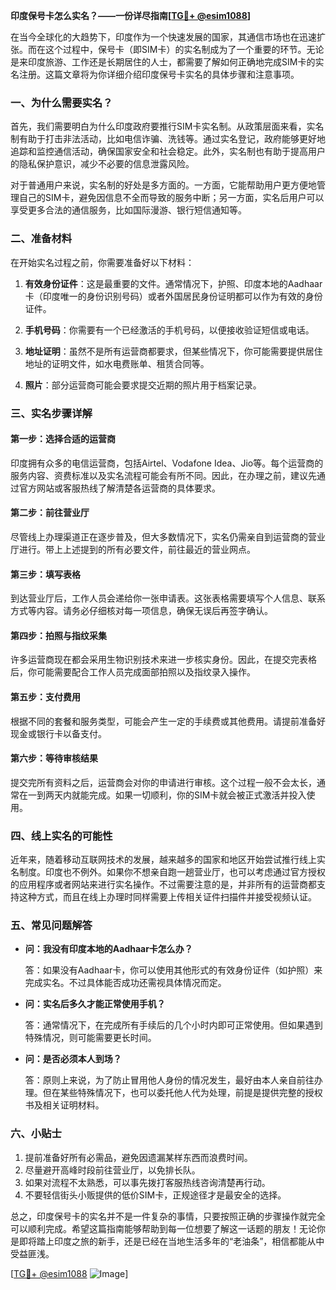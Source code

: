 **印度保号卡怎么实名？——一份详尽指南[[TG💪+ @esim1088](https://t.me/s/esim1088)]**

在当今全球化的大趋势下，印度作为一个快速发展的国家，其通信市场也在迅速扩张。而在这个过程中，保号卡（即SIM卡）的实名制成为了一个重要的环节。无论是来印度旅游、工作还是长期居住的人士，都需要了解如何正确地完成SIM卡的实名注册。这篇文章将为你详细介绍印度保号卡实名的具体步骤和注意事项。

### 一、为什么需要实名？

首先，我们需要明白为什么印度政府要推行SIM卡实名制。从政策层面来看，实名制有助于打击非法活动，比如电信诈骗、洗钱等。通过实名登记，政府能够更好地追踪和监控通信活动，确保国家安全和社会稳定。此外，实名制也有助于提高用户的隐私保护意识，减少不必要的信息泄露风险。

对于普通用户来说，实名制的好处是多方面的。一方面，它能帮助用户更方便地管理自己的SIM卡，避免因信息不全而导致的服务中断；另一方面，实名后用户可以享受更多合法的通信服务，比如国际漫游、银行短信通知等。

### 二、准备材料

在开始实名过程之前，你需要准备好以下材料：

1. **有效身份证件**：这是最重要的文件。通常情况下，护照、印度本地的Aadhaar卡（印度唯一的身份识别号码）或者外国居民身份证明都可以作为有效的身份证件。
   
2. **手机号码**：你需要有一个已经激活的手机号码，以便接收验证短信或电话。

3. **地址证明**：虽然不是所有运营商都要求，但某些情况下，你可能需要提供居住地址的证明文件，如水电费账单、租赁合同等。

4. **照片**：部分运营商可能会要求提交近期的照片用于档案记录。

### 三、实名步骤详解

#### 第一步：选择合适的运营商

印度拥有众多的电信运营商，包括Airtel、Vodafone Idea、Jio等。每个运营商的服务内容、资费标准以及实名流程可能会有所不同。因此，在办理之前，建议先通过官方网站或客服热线了解清楚各运营商的具体要求。

#### 第二步：前往营业厅

尽管线上办理渠道正在逐步普及，但大多数情况下，实名仍需亲自到运营商的营业厅进行。带上上述提到的所有必要文件，前往最近的营业网点。

#### 第三步：填写表格

到达营业厅后，工作人员会递给你一张申请表。这张表格需要填写个人信息、联系方式等内容。请务必仔细核对每一项信息，确保无误后再签字确认。

#### 第四步：拍照与指纹采集

许多运营商现在都会采用生物识别技术来进一步核实身份。因此，在提交完表格后，你可能需要配合工作人员完成面部拍照以及指纹录入操作。

#### 第五步：支付费用

根据不同的套餐和服务类型，可能会产生一定的手续费或其他费用。请提前准备好现金或银行卡以备支付。

#### 第六步：等待审核结果

提交完所有资料之后，运营商会对你的申请进行审核。这个过程一般不会太长，通常在一到两天内就能完成。如果一切顺利，你的SIM卡就会被正式激活并投入使用。

### 四、线上实名的可能性

近年来，随着移动互联网技术的发展，越来越多的国家和地区开始尝试推行线上实名制度。印度也不例外。如果你不想亲自跑一趟营业厅，也可以考虑通过官方授权的应用程序或者网站来进行实名操作。不过需要注意的是，并非所有的运营商都支持这种方式，而且在线上办理时同样需要上传相关证件扫描件并接受视频认证。

### 五、常见问题解答

- **问：我没有印度本地的Aadhaar卡怎么办？**
  
  答：如果没有Aadhaar卡，你可以使用其他形式的有效身份证件（如护照）来完成实名。不过具体能否成功还需视具体情况而定。

- **问：实名后多久才能正常使用手机？**
  
  答：通常情况下，在完成所有手续后的几个小时内即可正常使用。但如果遇到特殊情况，则可能需要更长时间。

- **问：是否必须本人到场？**
  
  答：原则上来说，为了防止冒用他人身份的情况发生，最好由本人亲自前往办理。但在某些特殊情况下，也可以委托他人代为处理，前提是提供完整的授权书及相关证明材料。

### 六、小贴士

1. 提前准备好所有必需品，避免因遗漏某样东西而浪费时间。
2. 尽量避开高峰时段前往营业厅，以免排长队。
3. 如果对流程不太熟悉，可以事先拨打客服热线咨询清楚再行动。
4. 不要轻信街头小贩提供的低价SIM卡，正规途径才是最安全的选择。

总之，印度保号卡的实名并不是一件复杂的事情，只要按照正确的步骤操作就完全可以顺利完成。希望这篇指南能够帮助到每一位想要了解这一话题的朋友！无论你是即将踏上印度之旅的新手，还是已经在当地生活多年的“老油条”，相信都能从中受益匪浅。

[[TG💪+ @esim1088](https://t.me/s/esim1088) ![Image](https://i.postimg.cc/4NQfJmqS/Snipaste-2025-05-13-00-14-12.png)]